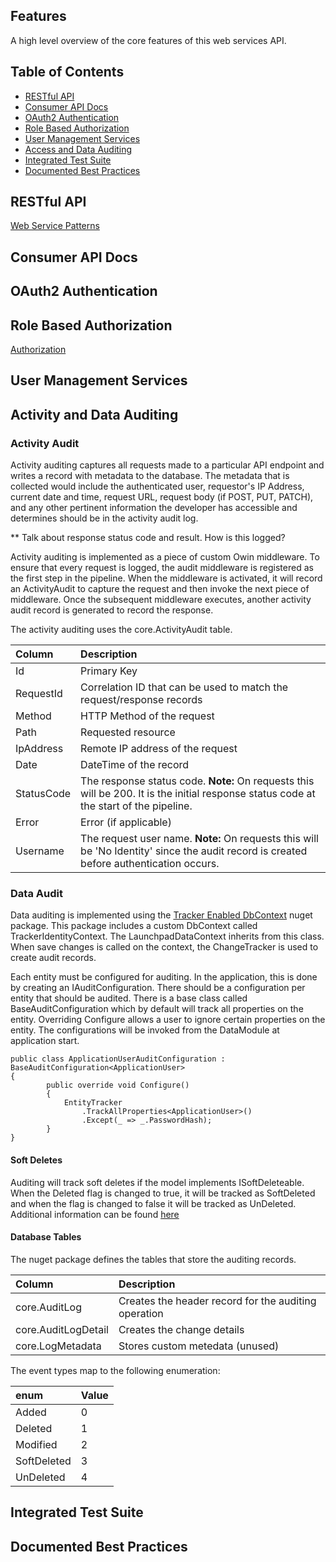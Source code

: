 ## Features
A high level overview of the core features of this web services API. 

## Table of Contents
* [RESTful API](#restful-api)
* [Consumer API Docs](#consumer-api-docs)
* [OAuth2 Authentication](#oauth2-authentication)
* [Role Based Authorization](#role-based-authorization)
* [User Management Services](#user-management-services)
* [Access and Data Auditing](#access-and-data-auditing)
* [Integrated Test Suite](#integrated-test-suite)
* [Documented Best Practices](#documented-best-practices)

## RESTful API
[Web Service Patterns](readme_docs/WEB-SERVICE-PATTERNS.md)

## Consumer API Docs

## OAuth2 Authentication

## Role Based Authorization
[Authorization](readme_docs/AUTHORIZATION.md)

## User Management Services

## Activity and Data Auditing

### Activity Audit
Activity auditing captures all requests made to a particular API endpoint and writes a record with metadata to the database. The metadata that is collected would include the authenticated user, requestor's IP Address, current date and time, request URL, request body (if POST, PUT, PATCH), and any other pertinent information the developer has accessible and determines should be in the activity audit log. 

** Talk about response status code and result. How is this logged?

Activity auditing is implemented as a piece of custom Owin middleware. To ensure that every request is logged, 
the audit middleware is registered as the first step in the pipeline. When the middleware is activated, it will record 
an ActivityAudit to capture the request and then invoke the next piece of middleware. Once the subsequent middleware executes, 
another activity audit record is generated to record the response.

The activity auditing uses the core.ActivityAudit table.

| Column | Description | 
|:----|:----|
|Id | Primary Key |
|RequestId | Correlation ID that can be used to match the request/response records |
|Method | HTTP Method of the request | 
|Path | Requested resource | 
|IpAddress | Remote IP address of the request |
|Date| DateTime of the record |
|StatusCode | The response status code. **Note:** On requests this will be 200. It is the initial response status code at the start of the pipeline. |
|Error| Error (if applicable) |
|Username| The request user name. **Note:** On requests this will be 'No Identity' since the audit record is created before authentication occurs.|

### Data Audit
Data auditing is implemented using the [Tracker Enabled DbContext](https://github.com/bilal-fazlani/tracker-enabled-dbcontext)
nuget package. This package includes a custom DbContext called TrackerIdentityContext. The LaunchpadDataContext inherits from this class. 
When save changes is called on the context, the ChangeTracker is used to create audit records. 

Each entity must be configured for auditing. In the application, this is done by creating an IAuditConfiguration. There should be a 
configuration per entity that should be audited. There is a base class called BaseAuditConfiguration which by default will track
all properties on the entity. Overriding Configure allows a user to ignore certain properties on the entity. The configurations will be invoked from the DataModule at application start.

```
public class ApplicationUserAuditConfiguration : BaseAuditConfiguration<ApplicationUser>
{
        public override void Configure()
        {
            EntityTracker
                .TrackAllProperties<ApplicationUser>()
                .Except(_ => _.PasswordHash);
        }
}
```

#### Soft Deletes
Auditing will track soft deletes if the model implements ISoftDeleteable. When the Deleted flag is changed to true, it will be tracked as SoftDeleted and when the flag is changed to false it will be tracked as UnDeleted. Additional information can be found [here](https://github.com/bilal-fazlani/tracker-enabled-dbcontext/wiki/8.-Soft-Deletable)

#### Database Tables
The nuget package defines the tables that store the auditing records.

| Column | Description | 
|:----|:----|
| core.AuditLog | Creates the header record for the auditing operation |
| core.AuditLogDetail | Creates the change details |
| core.LogMetadata| Stores custom metedata (unused) |

The event types map to the following enumeration:

| enum  | Value |
|:----|:----|
|Added|0|
|Deleted|1|
|Modified|2|
|SoftDeleted|3|
|UnDeleted|4|

## Integrated Test Suite

## Documented Best Practices

